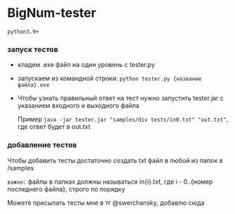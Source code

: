 # BigNum-tester

`python3.9+`

### запуск тестов

+ кладем .exe файл на один уровень с tester.py
+ запускаем из командной строки: `python tester.py {название файла}.exe`
+ Чтобы узнать правильный ответ на тест нужно запустить tester.jar с указанием входного и выходного файла

  Пример `java -jar tester.jar "samples/div tests/in0.txt" "out.txt"`, где ответ будет в out.txt

### добавление тестов

Чтобы добавить тесты достаточно создать txt файл в любой из папок в /samples

`важно:` файлы в папках должны называться in{i}.txt, где i - 0..{номер последнего файла}, строго по порядку 

Можете присылать тесты мне в тг @swerchansky, добавлю сюда
